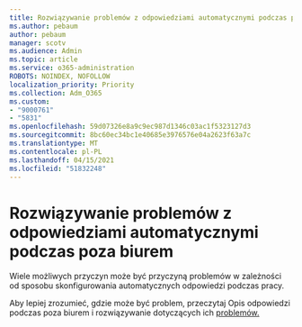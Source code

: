 ```yaml
---
title: Rozwiązywanie problemów z odpowiedziami automatycznymi podczas poza biurem
ms.author: pebaum
author: pebaum
manager: scotv
ms.audience: Admin
ms.topic: article
ms.service: o365-administration
ROBOTS: NOINDEX, NOFOLLOW
localization_priority: Priority
ms.collection: Adm_O365
ms.custom:
- "9000761"
- "5831"
ms.openlocfilehash: 59d07326e8a9c9ec987d1346c03ac1f5323127d3
ms.sourcegitcommit: 8bc60ec34bc1e40685e3976576e04a2623f63a7c
ms.translationtype: MT
ms.contentlocale: pl-PL
ms.lasthandoff: 04/15/2021
ms.locfileid: "51832248"
---
```

# <a name="troubleshooting-out-of-office-automatic-replies"></a>Rozwiązywanie problemów z odpowiedziami automatycznymi podczas poza biurem

Wiele możliwych przyczyn może być przyczyną problemów w zależności od sposobu skonfigurowania automatycznych odpowiedzi podczas pracy.

Aby lepiej zrozumieć, gdzie może być problem, przeczytaj Opis odpowiedzi podczas poza biurem i rozwiązywanie dotyczących ich  [problemów.](https://techcommunity.microsoft.com/t5/exchange-team-blog/understanding-and-troubleshooting-out-of-office-oof-replies/ba-p/1411972)